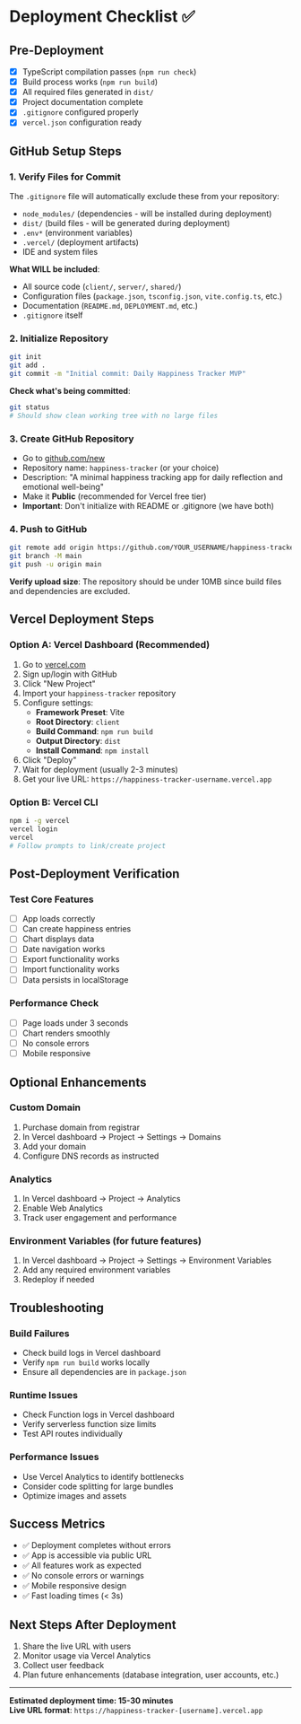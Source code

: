 # Deployment Checklist ✅

## Pre-Deployment
- [x] TypeScript compilation passes (`npm run check`)
- [x] Build process works (`npm run build`)  
- [x] All required files generated in `dist/`
- [x] Project documentation complete
- [x] `.gitignore` configured properly
- [x] `vercel.json` configuration ready

## GitHub Setup Steps

### 1. Verify Files for Commit
The `.gitignore` file will automatically exclude these from your repository:
- `node_modules/` (dependencies - will be installed during deployment)
- `dist/` (build files - will be generated during deployment)
- `.env*` (environment variables)
- `.vercel/` (deployment artifacts)
- IDE and system files

**What WILL be included**:
- All source code (`client/`, `server/`, `shared/`)
- Configuration files (`package.json`, `tsconfig.json`, `vite.config.ts`, etc.)
- Documentation (`README.md`, `DEPLOYMENT.md`, etc.)
- `.gitignore` itself

### 2. Initialize Repository
```bash
git init
git add .
git commit -m "Initial commit: Daily Happiness Tracker MVP"
```

**Check what's being committed**:
```bash
git status
# Should show clean working tree with no large files
```

### 3. Create GitHub Repository
- Go to [github.com/new](https://github.com/new)
- Repository name: `happiness-tracker` (or your choice)
- Description: "A minimal happiness tracking app for daily reflection and emotional well-being"
- Make it **Public** (recommended for Vercel free tier)
- **Important**: Don't initialize with README or .gitignore (we have both)

### 4. Push to GitHub
```bash
git remote add origin https://github.com/YOUR_USERNAME/happiness-tracker.git
git branch -M main
git push -u origin main
```

**Verify upload size**: The repository should be under 10MB since build files and dependencies are excluded.

## Vercel Deployment Steps

### Option A: Vercel Dashboard (Recommended)
1. Go to [vercel.com](https://vercel.com)
2. Sign up/login with GitHub
3. Click "New Project" 
4. Import your `happiness-tracker` repository
5. Configure settings:
   - **Framework Preset**: Vite
   - **Root Directory**: `client`
   - **Build Command**: `npm run build`
   - **Output Directory**: `dist`
   - **Install Command**: `npm install`
6. Click "Deploy"
7. Wait for deployment (usually 2-3 minutes)
8. Get your live URL: `https://happiness-tracker-username.vercel.app`

### Option B: Vercel CLI
```bash
npm i -g vercel
vercel login
vercel
# Follow prompts to link/create project
```

## Post-Deployment Verification

### Test Core Features
- [ ] App loads correctly
- [ ] Can create happiness entries
- [ ] Chart displays data
- [ ] Date navigation works
- [ ] Export functionality works
- [ ] Import functionality works
- [ ] Data persists in localStorage

### Performance Check
- [ ] Page loads under 3 seconds
- [ ] Chart renders smoothly
- [ ] No console errors
- [ ] Mobile responsive

## Optional Enhancements

### Custom Domain
1. Purchase domain from registrar
2. In Vercel dashboard → Project → Settings → Domains
3. Add your domain
4. Configure DNS records as instructed

### Analytics
1. In Vercel dashboard → Project → Analytics
2. Enable Web Analytics
3. Track user engagement and performance

### Environment Variables (for future features)
1. In Vercel dashboard → Project → Settings → Environment Variables
2. Add any required environment variables
3. Redeploy if needed

## Troubleshooting

### Build Failures
- Check build logs in Vercel dashboard
- Verify `npm run build` works locally
- Ensure all dependencies are in `package.json`

### Runtime Issues
- Check Function logs in Vercel dashboard
- Verify serverless function size limits
- Test API routes individually

### Performance Issues
- Use Vercel Analytics to identify bottlenecks
- Consider code splitting for large bundles
- Optimize images and assets

## Success Metrics
- ✅ Deployment completes without errors
- ✅ App is accessible via public URL
- ✅ All features work as expected
- ✅ No console errors or warnings
- ✅ Mobile responsive design
- ✅ Fast loading times (< 3s)

## Next Steps After Deployment
1. Share the live URL with users
2. Monitor usage via Vercel Analytics
3. Collect user feedback
4. Plan future enhancements (database integration, user accounts, etc.)

---
**Estimated deployment time: 15-30 minutes**  
**Live URL format**: `https://happiness-tracker-[username].vercel.app`